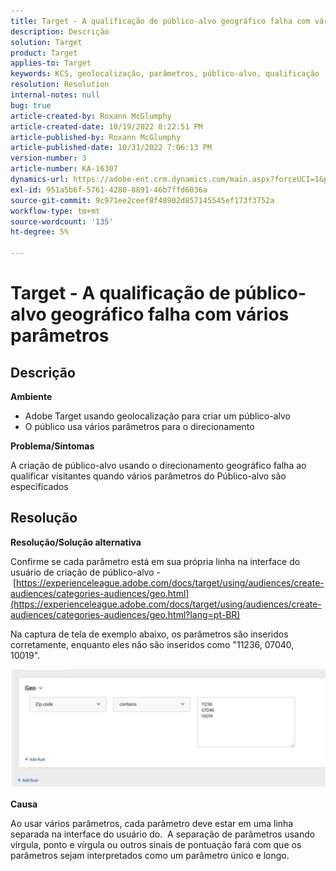 ```yaml
---
title: Target - A qualificação de público-alvo geográfico falha com vários parâmetros
description: Descrição
solution: Target
product: Target
applies-to: Target
keywords: KCS, geolocalização, parâmetros, público-alvo, qualificação
resolution: Resolution
internal-notes: null
bug: true
article-created-by: Roxann McGlumphy
article-created-date: 10/19/2022 8:22:51 PM
article-published-by: Roxann McGlumphy
article-published-date: 10/31/2022 7:06:13 PM
version-number: 3
article-number: KA-16307
dynamics-url: https://adobe-ent.crm.dynamics.com/main.aspx?forceUCI=1&pagetype=entityrecord&etn=knowledgearticle&id=1c1274c8-eb4f-ed11-bba2-00224808679b
exl-id: 951a5b6f-5761-4280-8891-46b7ffd6036a
source-git-commit: 9c971ee2ceef8f48902d857145545ef173f3752a
workflow-type: tm+mt
source-wordcount: '135'
ht-degree: 5%

---
```


# Target - A qualificação de público-alvo geográfico falha com vários parâmetros

## Descrição


<b>Ambiente</b>

- Adobe Target usando geolocalização para criar um público-alvo
- O público usa vários parâmetros para o direcionamento


<b>Problema/Sintomas</b>

A criação de público-alvo usando o direcionamento geográfico falha ao qualificar visitantes quando vários parâmetros do Público-alvo são especificados




## Resolução


<b>Resolução/Solução alternativa</b>

Confirme se cada parâmetro está em sua própria linha na interface do usuário de criação de público-alvo - [https://experienceleague.adobe.com/docs/target/using/audiences/create-audiences/categories-audiences/geo.html](https://experienceleague.adobe.com/docs/target/using/audiences/create-audiences/categories-audiences/geo.html?lang=pt-BR)

Na captura de tela de exemplo abaixo, os parâmetros são inseridos corretamente, enquanto eles não são inseridos como &quot;11236, 07040, 10019&quot;.

![](assets/e6a271f9-4e59-ed11-9561-6045bd006e5a.png)

<b>Causa</b>

Ao usar vários parâmetros, cada parâmetro deve estar em uma linha separada na interface do usuário do.  A separação de parâmetros usando vírgula, ponto e vírgula ou outros sinais de pontuação fará com que os parâmetros sejam interpretados como um parâmetro único e longo.
